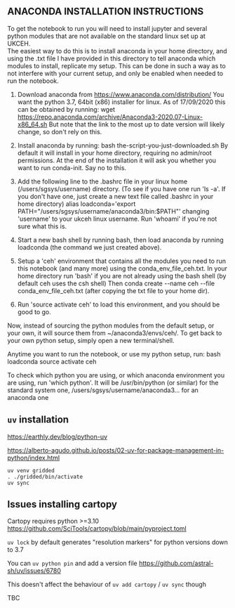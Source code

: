 ## ANACONDA INSTALLATION INSTRUCTIONS

To get the notebook to run you will need to install jupyter and several python modules that are
not available on the standard linux set up at UKCEH.  
The easiest way to do this is to install anaconda in your home directory, and using
the .txt file I have provided in this directory to tell anaconda which modules to install,
replicate my setup.
This can be done in such a way as to not interfere with your current setup, and only be
enabled when needed to run the notebook.

1. Download anaconda from https://www.anaconda.com/distribution/
You want the python 3.7, 64bit (x86) installer for linux.
As of 17/09/2020 this can be obtained by running: wget https://repo.anaconda.com/archive/Anaconda3-2020.07-Linux-x86_64.sh
But note that the link to the most up to date version will likely change, so don't rely on this.

2. Install anaconda by running: bash the-script-you-just-downloaded.sh
By default it will install in your home directory, requiring no admin/root permissions.
At the end of the installation it will ask you whether you want to run conda-init.
Say no to this.

3. Add the following line to the .bashrc file in your linux home (/users/sgsys/username) directory.
(To see if you have one run 'ls -a'. If you don't have one, just create a new text file called .bashrc in your home directory)
alias loadconda='export PATH="/users/sgsys/username/anaconda3/bin:$PATH"'
changing 'username' to your ukceh linux username. Run 'whoami' if you're not sure what this is. 

4. Start a new bash shell by running bash, then load anaconda by running loadconda (the command we just created above).

5. Setup a 'ceh' environment that contains all the modules you need to run this notebook (and many more)
using the conda_env_file_ceh.txt.
In your home directory run 'bash' if you are not already using the bash shell (by default ceh uses the csh shell)
Then conda create --name ceh --file conda_env_file_ceh.txt (after copying the txt file to your home dir).

6. Run 'source activate ceh' to load this environment, and you should be good to go.

Now, instead of sourcing the python modules from the default setup, or your own, it will source them
from ~/anaconda3/envs/ceh/.
To get back to your own python setup, simply open a new terminal/shell.

Anytime you want to run the notebook, or use my python setup, run:
bash
loadconda
source activate ceh

To check which python you are using, or which anaconda environment you are using,
run 'which python'.
It will be /usr/bin/python (or similar) for the standard system one,
/users/sgsys/username/anaconda3... for an anaconda one

## `uv` installation

https://earthly.dev/blog/python-uv

https://alberto-agudo.github.io/posts/02-uv-for-package-management-in-python/index.html

```
uv venv gridded
. ./gridded/bin/activate
uv sync
```

## Issues installing cartopy

Cartopy requires python >=3.10
https://github.com/SciTools/cartopy/blob/main/pyproject.toml

`uv lock` by default generates "resolution markers" for python versions down to 3.7

You can `uv python pin` and add a version file https://github.com/astral-sh/uv/issues/6780 

This doesn't affect the behaviour of `uv add cartopy` / `uv sync` though


TBC






